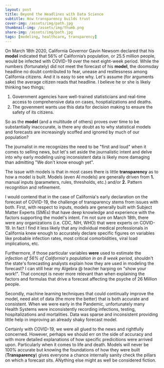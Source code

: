 ```yaml
---
layout: post
title: Beyond the Headlines with Data Science
subtitle: How transparency builds trust
cover-img: /assets/img/path.jpg
thumbnail-img: /assets/img/thumb.png
share-img: /assets/img/path.jpg
tags: [modeling, healthcare, transparency]
---
```


On March 18th 2020, California Governor Gavin Newsom declared that his **model** indicated that 56% of California’s population, or 25.5 million people, would be infected with COVID-19 over the next eight-week period. While the numbers (fortunately) did not meet the forecast of his **model**, the doomsday headline no doubt contributed to fear, unease and restlessness among California citizens. And it is easy to see why.  Let's assume (for arguments sake) the average citizen reads that headline. I believe he or she is likely thinking two things;
1. Government agencies have well-trained statisticians and real-time access to comprehensive data on cases, hosptializations and deaths. 
2. The govenment wants use this data for decision making to ensure the safety of its citizens.

So as the **model** (and a multitude of others) proves over time to be substantially inacccurate, is there any doubt as to why statistical models and forecasts are increasingly scoffed and ignored by much of our population?

The journalist in me recognizes the need to be "first and loud" when it comes to selling news, but let's set aside the journalistic intent and delve into why early modeling using inconsistent data is likely more damaging than admitting "We don't know enough yet".

The issue with models is that in most cases there is little **transparency** as to how a model is built. Models (even AI models) are generally driven from 
**1.** manual inputs (parameters, rules, thresholds, etc.) and/or
**2.** Pattern recognition and refinement. 

I would contend that in the case of California's early declaration on the forecast of COVID-19, the challenge of transparency stems from issues with both. First, with respect to inputs, models are generally built with Subject Matter Experts (SMEs) that have deep knowledge and experience with the factors supporting the model's intent. I'm not sure on March 18th, there were any organizations (i.e. CDC, NIH, WHO) that were experts on COVID-19. In fact I find it less likely that any individual medical professionals in California knew enough to accurately declare specific figures on variables like probable infection rates, most critical comorbidities, viral load implications, etc. 

Furthermore, if those particular variables **were** used to estimate the *infection of 56% of California's population in an 8 week period*, shouldn't the state's forecasting analysts explain how they are used in modeling the forecast? I can still hear my Algebra @ teacher harping on "show your work!".  That concept is never more relevant than when explaining the factors and formulas that drive a forecast affecting the psyche of 26 Million people.   

Secondly, machine learning techniques that could continually improve the model, need alot of data (the more the better) that is both accurate and consistent. When we were early in the Pandemic, unfortunately many Health Systems were inconsistently recording infections, testing, hospitalizations and mortalities. Data was sparse and inconsistent providing little help in improving an already shaky forecast model.   

Certainly with COVID-19, we were all glued to the news and rightfully concerned. However, perhaps we should err on the side of accuracy and with more detailed explanations of how specific predicitions were arrived upon. Particularly when it comes to life and death. Models will never be 100% accurate but knowing the foundations of how they were built (**Transparency**) gives everyone a chance internally sanity check the pillars on which a forecast sits. ANything else might as well be considered fiction.
